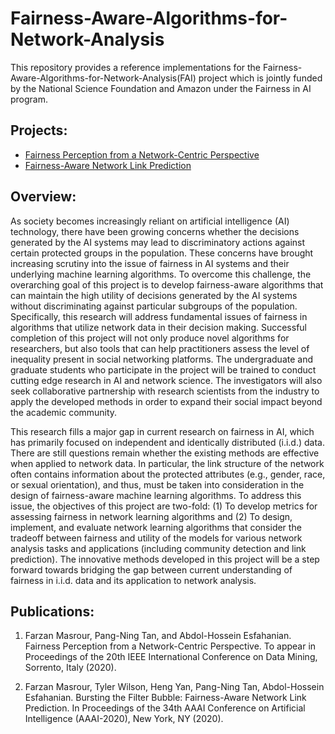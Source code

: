 # Fairness-Aware-Algorithms-for-Network-Analysis 

This repository provides a reference implementations for the Fairness-Aware-Algorithms-for-Network-Analysis(FAI) project which is jointly funded by the National Science Foundation and Amazon under the Fairness in AI program.

## Projects:

* [Fairness Perception from a Network-Centric Perspective](https://github.com/farzmas/Fairness-Aware-Algorithms-for-Network-Analysis/tree/main/Fairness%20Perception) 
* [Fairness-Aware Network Link Prediction](https://github.com/farzmas/FLIP)

## Overview:

As society becomes increasingly reliant on artificial intelligence (AI) technology, there have been growing concerns whether the decisions generated by the AI systems may lead to discriminatory actions against certain protected groups in the population. These concerns have brought increasing scrutiny into the issue of fairness in AI systems and their underlying machine learning algorithms. To overcome this challenge, the overarching goal of this project is to develop fairness-aware algorithms that can maintain the high utility of decisions generated by the AI systems without discriminating against particular subgroups of the population. Specifically, this research will address fundamental issues of fairness in algorithms that utilize network data in their decision making. Successful completion of this project will not only produce novel algorithms for researchers, but also tools that can help practitioners assess the level of inequality present in social networking platforms. The undergraduate and graduate students who participate in the project will be trained to conduct cutting edge research in AI and network science. The investigators will also seek collaborative partnership with research scientists from the industry to apply the developed methods in order to expand their social impact beyond the academic community.

This research fills a major gap in current research on fairness in AI, which has primarily focused on independent and identically distributed (i.i.d.) data. There are still questions remain whether the existing methods are effective when applied to network data. In particular, the link structure of the network often contains information about the protected attributes (e.g., gender, race, or sexual orientation), and thus, must be taken into consideration in the design of fairness-aware machine learning algorithms. To address this issue, the objectives of this project are two-fold: (1) To develop metrics for assessing fairness in network learning algorithms and (2) To design, implement, and evaluate network learning algorithms that consider the tradeoff between fairness and utility of the models for various network analysis tasks and applications (including community detection and link prediction). The innovative methods developed in this project will be a step forward towards bridging the gap between current understanding of fairness in i.i.d. data and its application to network analysis.

## Publications:

1. Farzan Masrour, Pang-Ning Tan, and Abdol-Hossein Esfahanian. Fairness Perception from a Network-Centric Perspective. To appear in Proceedings of the 20th IEEE International Conference on Data Mining, Sorrento, Italy (2020).

2. Farzan Masrour, Tyler Wilson, Heng Yan, Pang-Ning Tan, Abdol-Hossein Esfahanian. Bursting the Filter Bubble: Fairness-Aware Network Link Prediction. In Proceedings of the 34th AAAI Conference on Artificial Intelligence (AAAI-2020), New York, NY (2020). 
